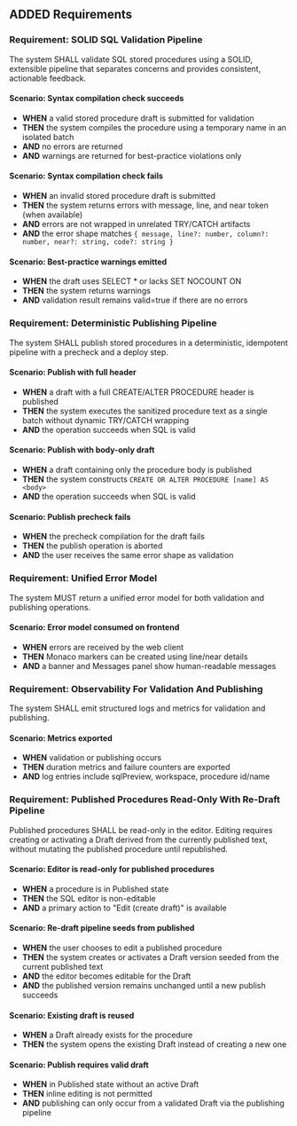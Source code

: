 ## ADDED Requirements

### Requirement: SOLID SQL Validation Pipeline

The system SHALL validate SQL stored procedures using a SOLID, extensible pipeline that separates concerns and provides consistent, actionable feedback.

#### Scenario: Syntax compilation check succeeds
- **WHEN** a valid stored procedure draft is submitted for validation
- **THEN** the system compiles the procedure using a temporary name in an isolated batch
- **AND** no errors are returned
- **AND** warnings are returned for best-practice violations only

#### Scenario: Syntax compilation check fails
- **WHEN** an invalid stored procedure draft is submitted
- **THEN** the system returns errors with message, line, and near token (when available)
- **AND** errors are not wrapped in unrelated TRY/CATCH artifacts
- **AND** the error shape matches `{ message, line?: number, column?: number, near?: string, code?: string }`

#### Scenario: Best-practice warnings emitted
- **WHEN** the draft uses SELECT * or lacks SET NOCOUNT ON
- **THEN** the system returns warnings
- **AND** validation result remains valid=true if there are no errors

### Requirement: Deterministic Publishing Pipeline

The system SHALL publish stored procedures in a deterministic, idempotent pipeline with a precheck and a deploy step.

#### Scenario: Publish with full header
- **WHEN** a draft with a full CREATE/ALTER PROCEDURE header is published
- **THEN** the system executes the sanitized procedure text as a single batch without dynamic TRY/CATCH wrapping
- **AND** the operation succeeds when SQL is valid

#### Scenario: Publish with body-only draft
- **WHEN** a draft containing only the procedure body is published
- **THEN** the system constructs `CREATE OR ALTER PROCEDURE [name] AS <body>`
- **AND** the operation succeeds when SQL is valid

#### Scenario: Publish precheck fails
- **WHEN** the precheck compilation for the draft fails
- **THEN** the publish operation is aborted
- **AND** the user receives the same error shape as validation

### Requirement: Unified Error Model

The system MUST return a unified error model for both validation and publishing operations.

#### Scenario: Error model consumed on frontend
- **WHEN** errors are received by the web client
- **THEN** Monaco markers can be created using line/near details
- **AND** a banner and Messages panel show human-readable messages

### Requirement: Observability For Validation And Publishing

The system SHALL emit structured logs and metrics for validation and publishing.

#### Scenario: Metrics exported
- **WHEN** validation or publishing occurs
- **THEN** duration metrics and failure counters are exported
- **AND** log entries include sqlPreview, workspace, procedure id/name

### Requirement: Published Procedures Read-Only With Re-Draft Pipeline

Published procedures SHALL be read-only in the editor. Editing requires creating or activating a Draft derived from the currently published text, without mutating the published procedure until republished.

#### Scenario: Editor is read-only for published procedures
- **WHEN** a procedure is in Published state
- **THEN** the SQL editor is non-editable
- **AND** a primary action to "Edit (create draft)" is available

#### Scenario: Re-draft pipeline seeds from published
- **WHEN** the user chooses to edit a published procedure
- **THEN** the system creates or activates a Draft version seeded from the current published text
- **AND** the editor becomes editable for the Draft
- **AND** the published version remains unchanged until a new publish succeeds

#### Scenario: Existing draft is reused
- **WHEN** a Draft already exists for the procedure
- **THEN** the system opens the existing Draft instead of creating a new one

#### Scenario: Publish requires valid draft
- **WHEN** in Published state without an active Draft
- **THEN** inline editing is not permitted
- **AND** publishing can only occur from a validated Draft via the publishing pipeline

